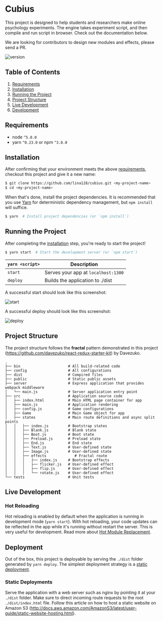 # Cubius
This project is designed to help students and researchers make online psychology experiments. The engine takes experiment script, and then compile and run script in browser. Check out the documentation below.

We are looking for contributors to design new modules and effects, please send a PR.

![version](https://img.shields.io/badge/version-1.0.0-brightgreen.svg)

## Table of Contents
1. [Requirements](#requirements)
2. [Installation](#installation)
3. [Running the Project](#running-the-project)
4. [Project Structure](#project-structure)
5. [Live Development](#live-development)
6. [Development](#development)

## Requirements
* node `^5.0.0`
* yarn `^0.23.0` or npm `^3.0.0`

## Installation
After confirming that your environment meets the above [requirements](#requirements), checkout this project and give it a new name:

```bash
$ git clone https://github.com/lina128/cubius.git <my-project-name>
$ cd <my-project-name>
```

When that's done, install the project dependencies. It is recommended that you use [Yarn](https://yarnpkg.com/) for deterministic dependency management, but `npm install` will suffice.

```bash
$ yarn  # Install project dependencies (or `npm install`)
```

## Running the Project
After completing the [installation](#installation) step, you're ready to start the project!

```bash
$ yarn start  # Start the development server (or `npm start`)
```

|`yarn <script>`    |Description|
|-------------------|-----------|
|`start`            |Serves your app at `localhost:1300`|
|`deploy`           |Builds the application to ./dist|

A successful start should look like this screenshot:



![start](http://res.cloudinary.com/ikelabrepo/image/upload/c_scale,w_622/v1495391136/startscreenshot_cly265.png)



A successful deploy should look like this screenshot:



![deploy](http://res.cloudinary.com/ikelabrepo/image/upload/c_scale,w_622/v1495391137/deployscreenshot_ed6xls.png)


## Project Structure
The project structure follows the **fractal** pattern demonstrated in this project (https://github.com/davezuko/react-redux-starter-kit) by Davezuko.

```
.
├── bin                      # All build-related code
├── config                   # All configurations
├── dist                     # Compired files
├── public                   # Static public assets
├── server                   # Express application that provides webpack middleware
│   └── main.js              # Server application entry point
├── src                      # Application source code
│   ├── index.html           # Main HTML page container for app
│   ├── main.js              # Application rendering
│   ├── config.js            # Game configurations
│   ├── Game                 # Main Game object for app
│   ├── states               # Main route definitions and async split points
│   │   ├── index.js         # Bootstrap states
│   │   ├── Blank.js         # Blank state
│   │   ├── Boot.js          # Boot state
│   │   ├── Preload.js       # Preload state
│   │   ├── End.js           # End state
│   │   ├── Text.js          # User-defined state
│   │   ├── Image.js         # User-defined state
│   │   ├── effects             # Fractal route
│   │   │   ├── index.js     # Bootstrap effects
│   │   │   ├── flicker.js   # User-defined effect
│   │   │   ├── flip.js      # User-defined effect
│   │   │   └── rotate.js    # User-defined effect
└── tests                    # Unit tests
```

## Live Development

### Hot Reloading

Hot reloading is enabled by default when the application is running in development mode (`yarn start`). With hot reloading, your code updates can be reflected in the app while it's running without restart the server. This is very useful for development. Read more about [Hot Module Replacement](https://webpack.github.io/docs/hot-module-replacement.html).


## Deployment

Out of the box, this project is deployable by serving the `./dist` folder generated by `yarn deploy`. The simplest deployment strategy is a [static deployment](#static-deployments).

### Static Deployments

Serve the application with a web server such as nginx by pointing it at your `./dist` folder. Make sure to direct incoming route requests to the root `./dist/index.html` file. Follow this article on how to host a static website on Amazon S3 (http://docs.aws.amazon.com/AmazonS3/latest/user-guide/static-website-hosting.html).
